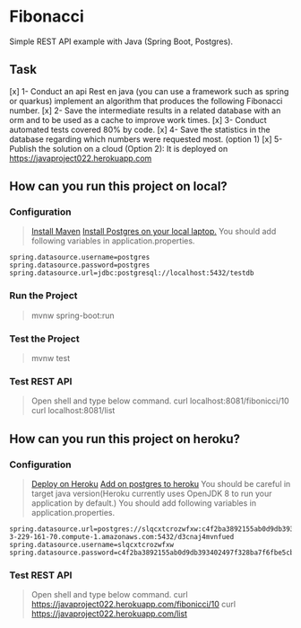 # Fibonacci
Simple REST API example with Java (Spring Boot, Postgres).

## Task
[x] 1- Conduct an api Rest en java (you can use a framework such as spring or quarkus) implement an algorithm that produces the following Fibonacci number.
[x] 2- Save the intermediate results in a related database with an orm and to be used as a cache to improve work times.
[x] 3- Conduct automated tests covered 80% by code.
[x] 4- Save the statistics in the database regarding which numbers were requested most. (option 1)
[x] 5- Publish the solution on a cloud (Option 2): It is deployed on https://javaproject022.herokuapp.com

## How can you run this project on local?

### Configuration
> [Install Maven](https://maven.apache.org/install.html)
> [Install Postgres on your local laptop.](https://www.postgresqltutorial.com/postgresql-getting-started/install-postgresql/)
> You should add following variables in application.properties.
```
spring.datasource.username=postgres
spring.datasource.password=postgres
spring.datasource.url=jdbc:postgresql://localhost:5432/testdb
```

### Run the Project
> mvnw spring-boot:run

### Test the Project
> mvnw test

### Test REST API
> Open shell and type below command.
> curl localhost:8081/fibonicci/10
> curl localhost:8081/list

## How can you run this project on heroku?

### Configuration
> [Deploy on Heroku](https://devcenter.heroku.com/articles/deploying-spring-boot-apps-to-heroku)
> [Add on postgres to heroku](https://elements.heroku.com/addons/heroku-postgresql)
> You should be careful in target java version(Heroku currently uses OpenJDK 8 to run your application by default.)
> You should add following variables in application.properties.
```
spring.datasource.url=postgres://slqcxtcrozwfxw:c4f2ba3892155ab0d9db393402497f328ba7f6fbe5cbbec4e7afe9f1fe2ad714@ec2-3-229-161-70.compute-1.amazonaws.com:5432/d3cnaj4mvnfued
spring.datasource.username=slqcxtcrozwfxw
spring.datasource.password=c4f2ba3892155ab0d9db393402497f328ba7f6fbe5cbbec4e7afe9f1fe2ad714
```

### Test REST API
> Open shell and type below command.
> curl https://javaproject022.herokuapp.com/fibonicci/10
> curl https://javaproject022.herokuapp.com/list